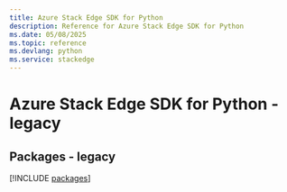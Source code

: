 ```yaml
---
title: Azure Stack Edge SDK for Python
description: Reference for Azure Stack Edge SDK for Python
ms.date: 05/08/2025
ms.topic: reference
ms.devlang: python
ms.service: stackedge
---
```

# Azure Stack Edge SDK for Python - legacy
## Packages - legacy
[!INCLUDE [packages](stack-edge-index.md)]